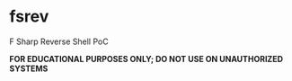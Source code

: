 # fsrev
F Sharp Reverse Shell PoC

**FOR EDUCATIONAL PURPOSES ONLY; DO NOT USE ON UNAUTHORIZED SYSTEMS**
